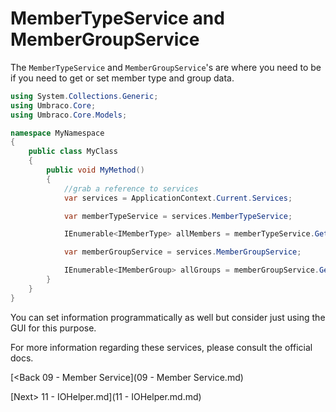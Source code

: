 # MemberTypeService and MemberGroupService

The `MemberTypeService` and `MemberGroupService`'s are where you need to be if you need to get or set member type and group data.

```c#
using System.Collections.Generic;
using Umbraco.Core;
using Umbraco.Core.Models;

namespace MyNamespace
{
    public class MyClass
    {
        public void MyMethod()
        {
            //grab a reference to services
            var services = ApplicationContext.Current.Services;

            var memberTypeService = services.MemberTypeService;

            IEnumerable<IMemberType> allMembers = memberTypeService.GetAll();

            var memberGroupService = services.MemberGroupService;

            IEnumerable<IMemberGroup> allGroups = memberGroupService.GetAll();
        }
    }
}
```

You can set information programmatically as well but consider just using the GUI for this purpose.

For more information regarding these services, please consult the official docs.

[<Back 09 - Member Service](09 - Member Service.md)

[Next> 11 - IOHelper.md](11 - IOHelper.md.md)
